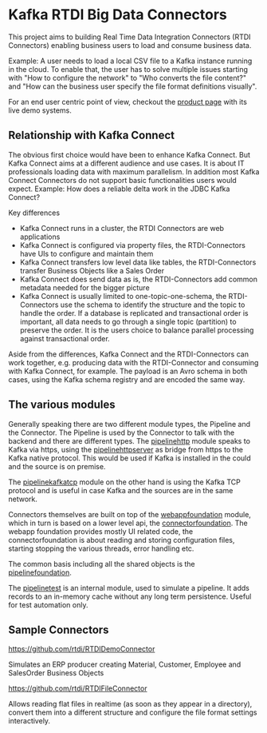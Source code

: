 # Kafka RTDI Big Data Connectors

This project aims to building Real Time Data Integration Connectors (RTDI Connectors) enabling business users to load and consume business data.

Example: A user needs to load a local CSV file to a Kafka instance running in the cloud. To enable that, the user has to solve multiple issues starting with "How to configure the network" to "Who converts the file content?" and "How can the business user specify the file format definitions visually".

For an end user centric point of view, checkout the [product page](https://rtdi.io/software/big-data-connectors/) with its live demo systems.

## Relationship with Kafka Connect

The obvious first choice would have been to enhance Kafka Connect. But Kafka Connect aims at a different audience and use cases. It is about IT professionals loading data with maximum parallelism. In addition most Kafka Connect Connectors do not support basic functionalities users would expect. Example: How does a reliable delta work in the JDBC Kafka Connect?

Key differences

- Kafka Connect runs in a cluster, the RTDI Connectors are web applications
- Kafka Connect is configured via property files, the RTDI-Connectors have UIs to configure and maintain them
- Kafka Connect transfers low level data like tables, the RTDI-Connectors transfer Business Objects like a Sales Order
- Kafka Connect does send data as is, the RTDI-Connectors add common metadata needed for the bigger picture
- Kafka Connect is usually limited to one-topic-one-schema, the RTDI-Connectors use the schema to identify the structure and the topic to handle the order. If a database is replicated and transactional order is important, all data needs to go through a single topic (partition) to preserve the order. It is the users choice to balance parallel processing against transactional order.

Aside from the differences, Kafka Connect and the RTDI-Connectors can work together, e.g. producing data with the RTDI-Connector and consuming with Kafka Connect, for example. The payload is an Avro schema in both cases, using the Kafka schema registry and are encoded the same way.

## The various modules

Generally speaking there are two different module types, the Pipeline and the Connector. The Pipeline is used by the Connector to talk with the backend and there are different types. The [pipelinehttp](https://github.com/rt-di/connectorbase/tree/master/pipelinehttp) module speaks to Kafka via https, using the [pipelinehttpserver](https://github.com/rt-di/connectorbase/tree/master/pipelinehttpserver) as bridge from https to the Kafka native protocol. This would be used if Kafka is installed in the could and the source is on premise.

The [pipelinekafkatcp](https://github.com/rt-di/connectorbase/tree/master/pipelinekafkatcp) module on the other hand is using the Kafka TCP protocol and is useful in case Kafka and the sources are in the same network.

Connectors themselves are built on top of the [webappfoundation](https://github.com/rt-di/connectorbase/tree/master/webappfoundation) module, which in turn is based on a lower level api, the [connectorfoundation](https://github.com/rt-di/connectorbase/tree/master/connectorfoundation). The webapp foundation provides mostly UI related code, the connectorfoundation is about reading and storing configuration files, starting stopping the various threads, error handling etc.

The common basis including all the shared objects is the [pipelinefoundation](https://github.com/rt-di/connectorbase/tree/master/pipelinefoundation).

The [pipelinetest](https://github.com/rt-di/connectorbase/tree/master/pipelinetest) is an internal module, used to simulate a pipeline. It adds records to an in-memory cache without any long term persistence. Useful for test automation only.

## Sample Connectors

https://github.com/rtdi/RTDIDemoConnector

Simulates an ERP producer creating Material, Customer, Employee and SalesOrder Business Objects

https://github.com/rtdi/RTDIFileConnector

Allows reading flat files in realtime (as soon as they appear in a directory), convert them into a different structure and configure the file format settings interactively.